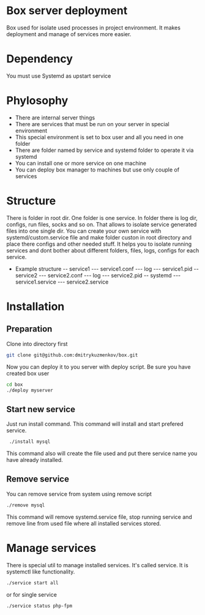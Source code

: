 # Box server deployment
Box used for isolate used processes in project environment. It makes deployment and manage of services more easier.

# Dependency
You must use Systemd as upstart service

# Phylosophy
- There are internal server things
- There are services that must be run on your server in special environment
- This special environment is set to box user and all you need in one folder
- There are folder named by service and systemd folder to operate it via systemd
- You can install one or more service on one machine
- You can deploy box manager to machines but use only couple of services

# Structure
There is folder in root dir. One folder is one service. In folder there is log dir, configs, run files, socks and so on. That allows to isolate service generated files into one single dir.
You can create your own service with systemd/custom.service file and make folder custon in root directory and place there configs and other needed stuff.
It helps you to isolate running services and dont bother about different folders, files, logs, configs for each service.
- Example structure
-- service1
--- service1.conf
--- log
--- service1.pid
-- service2
--- service2.conf
--- log
--- service2.pid
-- systemd
--- service1.service
--- service2.service

# Installation

## Preparation
Clone into directory first
```bash
git clone git@github.com:dmitrykuzmenkov/box.git
```

Now you can deploy it to you server with deploy script. Be sure you have created box user
```bash
cd box
./deploy myserver
```

## Start new service
Just run install command. This command will install and start prefered service.
```bash
 ./install mysql
```
This command also will create the file used and put there service name you have already installed.

## Remove service
You can remove service from system using remove script
```bash
./remove mysql
```
This command will remove systemd.service file, stop running service and remove line from used file where all installed services stored.

# Manage services
There is special util to manage installed services. It's called service. It is systemctl like functionality.
```bash
./service start all
```
or for single service
```bash
./service status php-fpm
```
